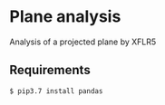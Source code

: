 # Plane analysis
Analysis of a projected plane by XFLR5

## Requirements
```
$ pip3.7 install pandas
```